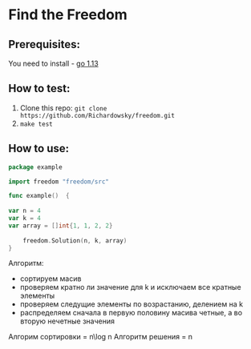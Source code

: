 # Find the Freedom

## Prerequisites:
You need to install - [go 1.13](https://golang.org/dl/)

## How to test:
1. Clone this repo: `git clone https://github.com/Richardowsky/freedom.git`
2. `make test`

## How to use:
```go
package example

import freedom "freedom/src"

func example()  {
	
var n = 4
var k = 4
var array = []int{1, 1, 2, 2}
	
	freedom.Solution(n, k, array)
}

```

Алгоритм:
- сортируем масив
- проверяем кратно ли значение для k и исключаем все кратные элементы
- проверяем следущие элементы по возрастанию, делением на k
- распределяем сначала в первую половину масива четные, а во вторую нечетные значения 

Алгорим сортировки  = n\log n
Алгоритм решения  = n